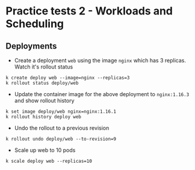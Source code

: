 # Practice tests 2 - Workloads and Scheduling

## Deployments

* Create a deployment `web` using the image `nginx` which has 3 replicas. Watch it's rollout status

```
k create deploy web --image=nginx --replicas=3
k rollout status deploy/web
```

* Update the container image for the above deployment to `nginx:1.16.3` and show rollout history

```
k set image deploy/web nginx=nginx:1.16.1
k rollout history deploy web
```

* Undo the rollout to a previous revision

```
k rollout undo deploy/web --to-revision=9
```

* Scale up web to 10 pods

```
k scale deploy web --replicas=10
```
